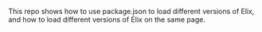 This repo shows how to use package.json to load different versions of Elix, and how to load different versions of Elix on the same page.
